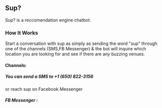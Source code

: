 ## Sup?

Sup? is a reccomendation engine chatbot.

### How It Works

Start a conversation with sup as simply as sending the word "sup" through one of the channels (SMS,FB Messenger) & the bot will inquire which location you are looking for and see if there are any buzzing venues.

#### Channels:

##### You can send a SMS to +1 (650) 822-3156
or reach sup on Facebook Messenger
##### FB Messenger : 


